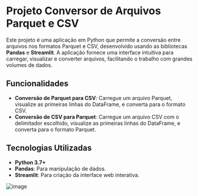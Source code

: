 

# Projeto Conversor de Arquivos Parquet e CSV

Este projeto é uma aplicação em Python que permite a conversão entre arquivos nos formatos Parquet e CSV, desenvolvido usando as bibliotecas **Pandas** e **Streamlit**. A aplicação fornece uma interface intuitiva para carregar, visualizar e converter arquivos, facilitando o trabalho com grandes volumes de dados.

## Funcionalidades

- **Conversão de Parquet para CSV**: Carregue um arquivo Parquet, visualize as primeiras linhas do DataFrame, e converta para o formato CSV.
- **Conversão de CSV para Parquet**: Carregue um arquivo CSV com o delimitador escolhido, visualize as primeiras linhas do DataFrame, e converta para o formato Parquet.

## Tecnologias Utilizadas

- **Python 3.7+**
- **Pandas**: Para manipulação de dados.
- **Streamlit**: Para criação da interface web interativa.


![image](https://github.com/user-attachments/assets/02534dfe-a459-4ab9-8ea2-bd5e20cb7274)
